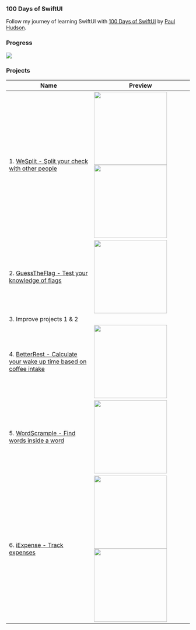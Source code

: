 ### 100 Days of SwiftUI
Follow my journey of learning SwiftUI with [100 Days of SwiftUI](https://www.hackingwithswift.com/100/swiftui) by [Paul Hudson](https://github.com/twostraws).

### Progress
![](https://geps.dev/progress/38?dangerColor=800000&warningColor=ff9900&successColor=006600)

### Projects
| Name | Preview |
| ---- | --------|
| 1. [WeSplit - Split your check with other people](https://github.com/matsveil/100-days-of-swiftui/tree/main/WeSplit) | <img src="https://user-images.githubusercontent.com/109008007/223914078-a43580f9-8d19-468f-9b6a-d1dea758bac4.png" width="200"> <img src="https://user-images.githubusercontent.com/109008007/223914748-1fd80a60-4d86-4f6e-ae57-1ce3ce42bccc.png" width="200"> |
| 2. [GuessTheFlag - Test your knowledge of flags](https://github.com/matsveil/100-days-of-swiftui/tree/main/GuessTheFlag) | <img src="https://github.com/user-attachments/assets/e8603a1d-d331-4287-aa6c-0b92b904acfe" width="200"> | 
| 3. Improve projects 1 & 2 | |
| 4. [BetterRest - Calculate your wake up time based on coffee intake](https://github.com/matsveil/100-days-of-swiftui/tree/main/BetterRest) | <img src="https://github.com/matsveil/100-days-of-swiftui/assets/109008007/136f05e7-21a2-429e-b312-a14e88172bdc" width="200">
| 5. [WordScrample - Find words inside a word](https://github.com/matsveil/100-days-of-swiftui/tree/main/WordScramble) | <img src="https://github.com/user-attachments/assets/ff942eeb-7321-46c3-aea2-7d76580ef04d" width="200"> |
| 6. [iExpense - Track expenses](https://github.com/matsveil/100-days-of-swiftui/tree/main/iExpense) | <img src="https://github.com/user-attachments/assets/aa8f6ab3-22d3-45e7-b3e6-753f2fbe2ac3" width="200"> <img src="https://github.com/user-attachments/assets/a1644518-d69a-4afd-8f64-fb5ba2f92ce7" width="200"> | 
